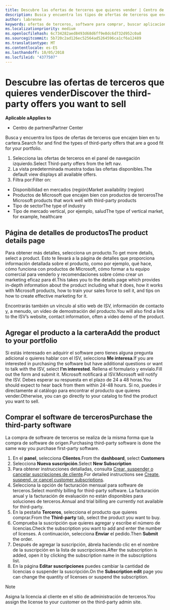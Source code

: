 ```yaml
---
title: Descubre las ofertas de terceros que quieres vender | Centro de partners
description: Busca y encuentra los tipos de ofertas de terceros que encajen bien en tu cartera.
author: labrenne
keywords: ofertas de terceros, software para comprar, buscar aplicaciones de terceros
ms.localizationpriority: medium
ms.openlocfilehash: 6c734282aed8493d68d6ff9e8dc6d732d952c0a8
ms.sourcegitcommit: 5b720c2ad126ec52564ad5264596ca1cf6a12489
ms.translationtype: MT
ms.contentlocale: es-ES
ms.lasthandoff: 10/05/2018
ms.locfileid: "4377507"
---
```

# <a name="discover-the-third-party-offers-you-want-to-sell"></a><span data-ttu-id="78ae5-104">Descubre las ofertas de terceros que quieres vender</span><span class="sxs-lookup"><span data-stu-id="78ae5-104">Discover the third-party offers you want to sell</span></span>

**<span data-ttu-id="78ae5-105">Aplicable a</span><span class="sxs-lookup"><span data-stu-id="78ae5-105">Applies to</span></span>**

-  <span data-ttu-id="78ae5-106">Centro de partners</span><span class="sxs-lookup"><span data-stu-id="78ae5-106">Partner Center</span></span>

<span data-ttu-id="78ae5-107">Busca y encuentra los tipos de ofertas de terceros que encajen bien en tu cartera.</span><span class="sxs-lookup"><span data-stu-id="78ae5-107">Search for and find the types of third-party offers that are a good fit for your portfolio.</span></span> 

1.  <span data-ttu-id="78ae5-108">Selecciona las ofertas de terceros en el panel de navegación izquierdo.</span><span class="sxs-lookup"><span data-stu-id="78ae5-108">Select Third-party offers from the left nav.</span></span> 
2.  <span data-ttu-id="78ae5-109">La vista predeterminada muestra todas las ofertas disponibles.</span><span class="sxs-lookup"><span data-stu-id="78ae5-109">The default view displays all available offers.</span></span> 
3.  <span data-ttu-id="78ae5-110">Filtra por:</span><span class="sxs-lookup"><span data-stu-id="78ae5-110">Filter on:</span></span>

- <span data-ttu-id="78ae5-111">Disponibilidad en mercados (región)</span><span class="sxs-lookup"><span data-stu-id="78ae5-111">Market availability (region)</span></span>
- <span data-ttu-id="78ae5-112">Productos de Microsoft que encajen bien con productos de terceros</span><span class="sxs-lookup"><span data-stu-id="78ae5-112">The Microsoft products that work well with third-party products</span></span>
- <span data-ttu-id="78ae5-113">Tipo de sector</span><span class="sxs-lookup"><span data-stu-id="78ae5-113">The type of industry</span></span>
- <span data-ttu-id="78ae5-114">Tipo de mercado vertical, por ejemplo, salud</span><span class="sxs-lookup"><span data-stu-id="78ae5-114">The type of vertical market, for example, healthcare</span></span>

## <a name="the-product-details-page"></a><span data-ttu-id="78ae5-115">Página de detalles de productos</span><span class="sxs-lookup"><span data-stu-id="78ae5-115">The product details page</span></span>

<span data-ttu-id="78ae5-116">Para obtener más detalles, selecciona un producto.</span><span class="sxs-lookup"><span data-stu-id="78ae5-116">To get more details, select a product.</span></span> <span data-ttu-id="78ae5-117">Esto te llevará a la página de detalles que proporciona información detallada sobre el producto, como por ejemplo, qué hace, cómo funciona con productos de Microsoft, cómo formar a tu equipo comercial para venderlo y recomendaciones sobre cómo crear un marketing eficaz para él.</span><span class="sxs-lookup"><span data-stu-id="78ae5-117">This takes you to the details page which provides in-depth information about the product including what it does, how it works with Microsoft products, how to train your sales force to sell it, and tips on how to create effective marketing for it.</span></span> 

<span data-ttu-id="78ae5-118">Encontrarás también un vínculo al sitio web de ISV, información de contacto y, a menudo, un vídeo de demostración del producto.</span><span class="sxs-lookup"><span data-stu-id="78ae5-118">You will also find a link to the ISV’s website, contact information, often a video demo of the product.</span></span> 

## <a name="add-the-product-to-your-portfolio"></a><span data-ttu-id="78ae5-119">Agregar el producto a la cartera</span><span class="sxs-lookup"><span data-stu-id="78ae5-119">Add the product to your portfolio</span></span>

<span data-ttu-id="78ae5-120">Si estás interesado en adquirir el software pero tienes alguna pregunta adicional o quieres hablar con el ISV, selecciona **Me interesa**.</span><span class="sxs-lookup"><span data-stu-id="78ae5-120">If you are interested in purchasing the software but have additional questions or want to talk with the ISV, select **I’m interested**.</span></span> <span data-ttu-id="78ae5-121">Rellena el formulario y envíalo.</span><span class="sxs-lookup"><span data-stu-id="78ae5-121">Fill out the form and submit it.</span></span> <span data-ttu-id="78ae5-122">Microsoft notificará al ISV.</span><span class="sxs-lookup"><span data-stu-id="78ae5-122">Microsoft will notify the ISV.</span></span> <span data-ttu-id="78ae5-123">Debes esperar su respuesta en el plazo de 24 a 48 horas.</span><span class="sxs-lookup"><span data-stu-id="78ae5-123">You should expect to hear back from them within 24-48 hours.</span></span> <span data-ttu-id="78ae5-124">Si no, puedes ir directamente al catálogo para encontrar el producto que quieres vender.</span><span class="sxs-lookup"><span data-stu-id="78ae5-124">Otherwise, you can go directly to your catalog to find the product you want to sell.</span></span>

## <a name="purchase-the-third-party-software"></a><span data-ttu-id="78ae5-125">Comprar el software de terceros</span><span class="sxs-lookup"><span data-stu-id="78ae5-125">Purchase the third-party software</span></span>

<span data-ttu-id="78ae5-126">La compra de software de terceros se realiza de la misma forma que la compra de software de origen.</span><span class="sxs-lookup"><span data-stu-id="78ae5-126">Purchasing third-party software is done the same way you purchase first-party software.</span></span> 

1. <span data-ttu-id="78ae5-127">En el **panel**, selecciona **Clientes**.</span><span class="sxs-lookup"><span data-stu-id="78ae5-127">From the **dashboard**, select **Customers**</span></span>
2. <span data-ttu-id="78ae5-128">Selecciona **Nueva suscripción**.</span><span class="sxs-lookup"><span data-stu-id="78ae5-128">Select **New Subscription**</span></span>
3. <span data-ttu-id="78ae5-129">Para obtener instrucciones detalladas, consulta [Crear, suspender o cancelar suscripciones de cliente](create-a-new-subscription.md).</span><span class="sxs-lookup"><span data-stu-id="78ae5-129">For detailed instructions see [Create, suspend, or cancel customer subscriptions](create-a-new-subscription.md).</span></span>
4.  <span data-ttu-id="78ae5-130">Selecciona la opción de facturación mensual para software de terceros.</span><span class="sxs-lookup"><span data-stu-id="78ae5-130">Select monthly billing for third-party software.</span></span> <span data-ttu-id="78ae5-131">La facturación anual y la facturación de evaluación no están disponibles para soluciones de terceros.</span><span class="sxs-lookup"><span data-stu-id="78ae5-131">Annual and trial billing are currently not available for third-party.</span></span>
5.  <span data-ttu-id="78ae5-132">En la pestaña **Terceros**, selecciona el producto que quieres comprar.</span><span class="sxs-lookup"><span data-stu-id="78ae5-132">From the **Third-party** tab, select the product you want to buy.</span></span>
6.  <span data-ttu-id="78ae5-133">Comprueba la suscripción que quieres agregar y escribe el número de licencias.</span><span class="sxs-lookup"><span data-stu-id="78ae5-133">Check the subscription you want to add and enter the number of licenses.</span></span> <span data-ttu-id="78ae5-134">A continuación, selecciona **Enviar** el pedido.</span><span class="sxs-lookup"><span data-stu-id="78ae5-134">Then **Submit** the order.</span></span>
7.  <span data-ttu-id="78ae5-135">Después de agregar la suscripción, ábrela haciendo clic en el nombre de la suscripción en la lista de suscripciones.</span><span class="sxs-lookup"><span data-stu-id="78ae5-135">After the subscription is added, open it by clicking the subscription name in the subscriptions list.</span></span> 
8.  <span data-ttu-id="78ae5-136">En la página **Editar suscripciones** puedes cambiar la cantidad de licencias o suspender la suscripción.</span><span class="sxs-lookup"><span data-stu-id="78ae5-136">On the **Subscription edit** page you can change the quantity of licenses or suspend the subscription.</span></span>

> [!NOTE]  
>  <span data-ttu-id="78ae5-137">Asigna la licencia al cliente en el sitio de administración de terceros.</span><span class="sxs-lookup"><span data-stu-id="78ae5-137">You assign the license to your customer on the third-party admin site.</span></span>

    


